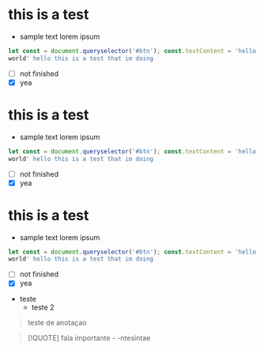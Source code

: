 # this is a test

* sample text lorem ipsum

```javascript
let const = document.queryselector('#btn'); const.textContent = 'hello
world' hello this is a test that im doing
```

- [ ] not finished
- [x] yea

# this is a test

* sample text lorem ipsum

```javascript
let const = document.queryselector('#btn'); const.textContent = 'hello
world' hello this is a test that im doing
```

- [ ] not finished
- [x] yea

# this is a test

* sample text lorem ipsum

```javascript
let const = document.queryselector('#btn'); const.textContent = 'hello
world' hello this is a test that im doing
```

- [ ] not finished
- [x] yea

* teste 
    * teste 2

> teste de anotaçao

> [!QUOTE] fala importante - -ntesintae
